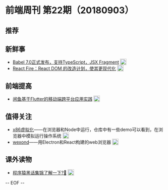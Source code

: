 # 前端周刊 第22期（20180903）

## 推荐

## 新鲜事

- [Babel 7.0正式发布，支持TypeScript，JSX Fragment](https://mp.weixin.qq.com/s/P8SUIQB5nUGc4A_BzYCMMA?utm_source=mife&utm_medium=article&utm_campaign=mifeweekly&utm_term=news) <img valign="top" width="auto" height="20" src="./assets/news.svg" />
- [React Fire：React DOM 的改造计划，使其更现代化](https://mp.weixin.qq.com/s/sGBd0ql50VleJILxxjQ4Zg?utm_source=mife&utm_medium=article&utm_campaign=mifeweekly&utm_term=opinion) <img valign="top" width="auto" height="20" src="./assets/opinion.svg" />

## 前端提高

- [闲鱼基于Flutter的移动端跨平台应用实践](https://mp.weixin.qq.com/s/RiWzt4WTrCVX__AO6mNkVQ?utm_source=mife&utm_medium=article&utm_campaign=mifeweekly&utm_term=tutorial) <img valign="top" width="auto" height="20" src="./assets/tutorial.svg" />

## 值得关注

- [x86虚拟化](https://github.com/copy/v86?utm_source=mife&utm_medium=article&utm_campaign=mifeweekly&utm_term=github)——在浏览器和Node中运行，仓库中有一些demo可以看到，在浏览器中模拟运行操作系统 <img valign="top" width="auto" height="20" src="./assets/github.svg" />
- [wexond](https://github.com/wexond/wexond?utm_source=mife&utm_medium=article&utm_campaign=mifeweekly&utm_term=tutorial)——用Electron和React构建的web浏览器 <img valign="top" width="auto" height="20" src="./assets/tutorial.svg" />
## 课外读物

- [程序猿黑话集锦了解一下?🤣](https://mp.weixin.qq.com/s/pYhIo8Dp4g_aIcamSNPPEg?utm_source=mife&utm_medium=article&utm_campaign=mifeweekly&utm_term=opinion)  <img valign="top" width="auto" height="20" src="./assets/opinion.svg" />

-- EOF --